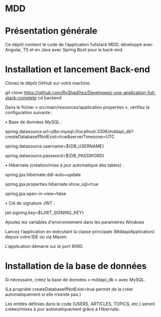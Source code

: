 # MDD

# Présentation générale

Ce dépôt contient le code de l’application fullstack MDD, développé avec Angular, TS et en Java avec Spring Boot pour le back-end.

# Installation et lancement Back-end

Clonez le dépôt GitHub sur votre machine.

git clone https://github.com/RyShad0wz/Developpez-une-application-full-stack-complete
cd backend

Dans le fichier « src/main/resources/application.properties », vérifiez la configuration suivante : 

• Base de données MySQL :

spring.datasource.url=jdbc:mysql://localhost:3306/mddapi_db?createDatabaseIfNotExist=true&serverTimezone=UTC

spring.datasource.username=${DB_USERNAME}

spring.datasource.password=${DB_PASSWORD} 

• Hibernate (création/mise à jour automatique des tables) :

spring.jpa.hibernate.ddl-auto=update

spring.jpa.properties.hibernate.show_sql=true

spring.jpa.open-in-view=false

• Clé de signature JWT :

jwt.signing.key=${JWT_SIGNING_KEY}

Ajoutez les variables d'environnement dans les parametres Windows

Lancez l’application en exécutant la classe principale (MddapiApplication) depuis votre IDE ou via Maven.

L’application démarre sur le port 8080.

# Installation de la base de données

Si nécessaire, créez la base de données « mddapi_db » avec MySQL. 

(La propriété createDatabaseIfNotExist=true permet de la créer automatiquement si elle n’existe pas.) 

Les entités définies dans le code (USERS, ARTICLES, TOPICS, etc.) seront créées/mises à jour automatiquement grâce à Hibernate.
